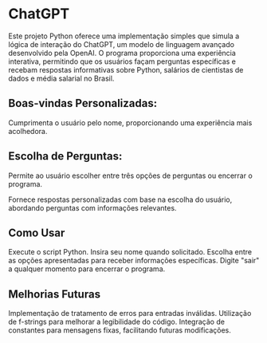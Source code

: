 # ChatGPT
Este projeto Python oferece uma implementação simples que simula a lógica de interação do ChatGPT,
um modelo de linguagem avançado desenvolvido pela OpenAI. O programa proporciona uma experiência interativa, 
permitindo que os usuários façam perguntas específicas e recebam respostas informativas sobre Python, 
salários de cientistas de dados e média salarial no Brasil.

## Boas-vindas Personalizadas:

Cumprimenta o usuário pelo nome,
proporcionando uma experiência mais acolhedora.

## Escolha de Perguntas:

Permite ao usuário escolher entre três opções 
de perguntas ou encerrar o programa.

Fornece respostas personalizadas com base na escolha do usuário,
abordando perguntas com informações relevantes.

## Como Usar
Execute o script Python.
Insira seu nome quando solicitado.
Escolha entre as opções apresentadas para receber informações específicas.
Digite "sair" a qualquer momento para encerrar o programa.

## Melhorias Futuras
Implementação de tratamento de erros para entradas inválidas.
Utilização de f-strings para melhorar a legibilidade do código.
Integração de constantes para mensagens fixas, facilitando futuras modificações.
